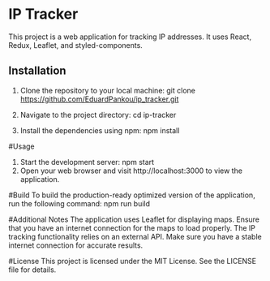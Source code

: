 # IP Tracker

This project is a web application for tracking IP addresses. It uses React, Redux, Leaflet, and styled-components.

## Installation

1. Clone the repository to your local machine:
git clone https://github.com/EduardPankou/ip_tracker.git

2. Navigate to the project directory:
cd ip-tracker

3. Install the dependencies using npm:
npm install

#Usage
1. Start the development server:
npm start
2. Open your web browser and visit http://localhost:3000 to view the application.

#Build
To build the production-ready optimized version of the application, run the following command:
npm run build

#Additional Notes
The application uses Leaflet for displaying maps. Ensure that you have an internet connection for the maps to load properly.
The IP tracking functionality relies on an external API. Make sure you have a stable internet connection for accurate results.

#License
This project is licensed under the MIT License. See the LICENSE file for details.
